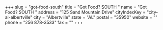 +++
slug = "got-food-south"
title = "Got Food? SOUTH "
name = "Got Food? SOUTH "
address = "125 Sand Mountain Drive"
cityIndexKey = "city-al-albertville"
city = "Albertville"
state = "AL"
postal = "35950"
website = ""
phone = "256 878-3533"
fax = ""
+++
